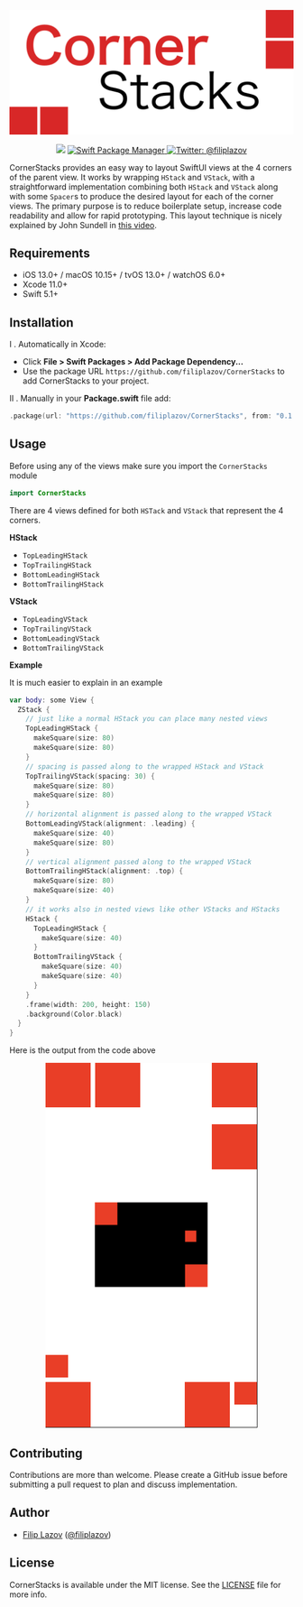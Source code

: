 <p align="center">
    <img src="Images/Logo.png" width="520" max-width="90%" alt="CornerStacks" />
</p>

<p align="center">
    <img src="https://img.shields.io/badge/Swift-5.1-red?style=flat" />
    <a href="https://swift.org/package-manager">
        <img src="https://img.shields.io/badge/spm-compatible-brightgreen.svg?style=flat" alt="Swift Package Manager" />
    </a>
    <a href="https://twitter.com/filiplazov">
        <img src="https://img.shields.io/badge/contact-@filiplazov-blue.svg?style=flat" alt="Twitter: @filiplazov" />
    </a>
</p>


CornerStacks provides an easy way to layout SwiftUI views at the 4 corners of the parent view. It works by wrapping `HStack` and `VStack`, with a straightforward implementation combining both `HStack` and `VStack` along with some `Spacer`s to produce the desired layout for each of the corner views. The primary purpose is to reduce boilerplate setup, increase code readability and allow for rapid prototyping. This layout technique is nicely explained by John Sundell in [this video](https://www.youtube.com/watch?v=XC5NOBsHcf0).

## Requirements

- iOS 13.0+ / macOS 10.15+ / tvOS 13.0+ / watchOS 6.0+
- Xcode 11.0+
- Swift 5.1+


## Installation

I . Automatically in Xcode:

 - Click **File > Swift Packages > Add Package Dependency...**  
 - Use the package URL `https://github.com/filiplazov/CornerStacks` to add CornerStacks to your project.

II . Manually in your **Package.swift** file add:

```swift
.package(url: "https://github.com/filiplazov/CornerStacks", from: "0.1.0")
```

## Usage

Before using any of the views make sure you import the `CornerStacks` module 

```swift
import CornerStacks
```

There are 4 views defined for both `HSTack` and `VStack` that represent the 4 corners.

**HStack**

- `TopLeadingHStack`
- `TopTrailingHStack`
- `BottomLeadingHStack`
- `BottomTrailingHStack`

**VStack**

- `TopLeadingVStack`
- `TopTrailingVStack`
- `BottomLeadingVStack`
- `BottomTrailingVStack`

**Example**

It is much easier to explain in an example

```swift
var body: some View {
  ZStack {
    // just like a normal HStack you can place many nested views
    TopLeadingHStack {
      makeSquare(size: 80)
      makeSquare(size: 80)
    }
    // spacing is passed along to the wrapped HStack and VStack
    TopTrailingVStack(spacing: 30) {
      makeSquare(size: 80)
      makeSquare(size: 80)
    }
    // horizontal alignment is passed along to the wrapped VStack
    BottomLeadingVStack(alignment: .leading) {
      makeSquare(size: 40)
      makeSquare(size: 80)
    }
    // vertical alignment passed along to the wrapped VStack
    BottomTrailingHStack(alignment: .top) {
      makeSquare(size: 80)
      makeSquare(size: 40)
    }
    // it works also in nested views like other VStacks and HStacks
    HStack {
      TopLeadingHStack {
        makeSquare(size: 40)
      }
      BottomTrailingVStack {
        makeSquare(size: 40)
        makeSquare(size: 40)
      }
    }
    .frame(width: 200, height: 150)
    .background(Color.black)
  }
}
```
Here is the output from the code above

<p align="center">
    <img src="Images/Example.png" alt="Example" />
</p>

## Contributing

Contributions are more than welcome. Please create a GitHub issue before submitting a pull request to plan and discuss implementation.

## Author
* [Filip Lazov](https://github.com/filiplazov) ([@filiplazov](https://twitter.com/filiplazov))

## License

CornerStacks is available under the MIT license. See the [LICENSE](LICENSE) file for more info.
